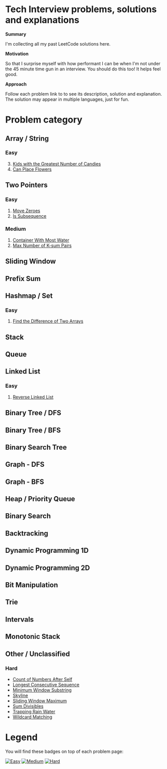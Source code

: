 # Tech Interview problems, solutions and explanations
**Summary**

I'm collecting all my past LeetCode solutions here.

**Motivation**

So that I surprise myself with how performant I can be when I'm not under the 45 minute time gun in an interview. You should do this too! It helps feel good.

**Approach**

Follow each problem link to to see its description, solution and explanation. The solution may appear in multiple languages, just for fun.

# Problem category
## Array / String
### Easy
3. [Kids with the Greatest Number of Candies](/KidsWithCandies)
4. [Can Place Flowers](/CanPlaceFlowers)
## Two Pointers
### Easy
1. [Move Zeroes](/MoveZeroes)
2. [Is Subsequence](/IsSubsequence)
### Medium
1. [Container With Most Water](/ContainerWithMostWater)
2. [Max Number of K-sum Pairs](/MaxNumberOfKSumPairs)
## Sliding Window
## Prefix Sum
## Hashmap / Set
### Easy
1. [Find the Difference of Two Arrays](/FindTheDifferenceOfTwoArrays/)
## Stack
## Queue
## Linked List
### Easy
1. [Reverse Linked List](ReverseLinkedList)
## Binary Tree / DFS
## Binary Tree / BFS
## Binary Search Tree
## Graph - DFS
## Graph - BFS
## Heap / Priority Queue
## Binary Search
## Backtracking
## Dynamic Programming 1D
## Dynamic Programming 2D
## Bit Manipulation
## Trie
## Intervals
## Monotonic Stack
## Other / Unclassified
### Hard
- [Count of Numbers After Self](CountOfNumbersAfterSelf)
- [Longest Consecutive Sequence](LongestConsecutiveSequence)
- [Minimum Window Substring](MinimumWindowSubstring)
- [Skyline](Skyline)
- [Sliding Window Maximum](SlidingWindowMaximum)
- [Sum Divisibles](SumDivisibles)
- [Trapping Rain Water](TrappingRainWater)
- [Wildcard Matching](WildcardMatching)

# Legend
You will find these badges on top of each problem page:

[![Easy](https://img.shields.io/badge/Difficulty-Easy-Green.svg)](https://github.com/aminariana/leetcode)
[![Medium](https://img.shields.io/badge/Difficulty-Medium-Yellow.svg)](https://github.com/aminariana/leetcode)
[![Hard](https://img.shields.io/badge/Difficulty-Hard-Red.svg)](https://github.com/aminariana/leetcode)
